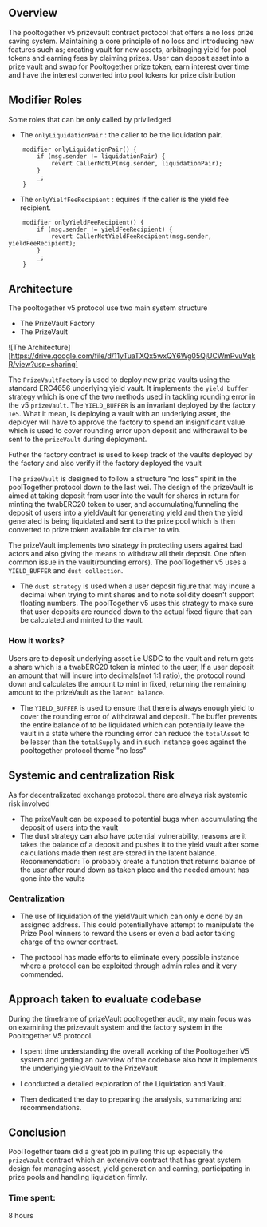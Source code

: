 ## Overview
The pooltogether v5 prizevault contract protocol that offers a no loss prize saving system. Maintaining a core principle of no loss and introducing new features such as; creating vault for new assets, arbitraging yield for pool tokens and earning fees by claiming prizes.
User can deposit asset into a prize vault and swap for Pooltogether prize token, earn interest over time and have the interest converted into pool tokens for prize distribution

## Modifier Roles

Some roles that can be only called by priviledged

- The `onlyLiquidationPair` : the caller to be the liquidation pair.
```solidity
    modifier onlyLiquidationPair() {
        if (msg.sender != liquidationPair) {
            revert CallerNotLP(msg.sender, liquidationPair);
        }
        _;
    }
```

- The `onlyYielfFeeRecipient` : equires if the caller is the yield fee recipient.
```solidity
    modifier onlyYieldFeeRecipient() {
        if (msg.sender != yieldFeeRecipient) {
            revert CallerNotYieldFeeRecipient(msg.sender, yieldFeeRecipient);
        }
        _;
    }
```

## Architecture
The pooltogether v5 protocol use two main system structure
- The PrizeVault Factory
- The PrizeVault 

![The Architecture][https://drive.google.com/file/d/11yTuaTXQx5wxQY6Wg05QjUCWmPvuVqkR/view?usp=sharing]

The `PrizeVaultFactory` is used to deploy new prize vaults using the standard ERC4656 underlying yield vault. It implements the `yield buffer` strategy which is one of the two methods used in tackling rounding error in the v5 `prizeVault`. The `YIELD_BUFFER` is an invariant deployed by the factory `1e5`. What it mean, is deploying a vault with an underlying asset, the deployer will have to approve the factory to spend an insignificant value which is used to cover rounding error upon deposit and withdrawal to be sent to the `prizeVault` during deployment.

Futher the factory contract is used to keep track of the vaults deployed by the factory and also verify if the factory deployed the vault

The `prizeVault` is designed to follow a structure "no loss" spirit in the poolTogether protocol down to the last wei. The design of the prizeVault is aimed at taking deposit from user into the vault for shares in return for minting the twabERC20 token to user, and accumulating/funneling the deposit of users into a yieldVault for generating yield and then the yield generated is being liquidated and sent to the prize pool which is then converted to prize token available for claimer to win.

The prizeVault implements two strategy in protecting users against bad actors and also giving the means to withdraw all their deposit. One  often common issue in the vault(rounding errors). The poolTogether v5 uses a `YIELD_BUFFER` and `dust collection`.

- The `dust strategy` is used when a user deposit figure that may incure a decimal when trying to mint shares and to note solidity doesn't support floating numbers. The poolTogether v5 uses this strategy to make sure that user deposits are rounded down to the actual fixed figure that can be calculated and minted to the vault.

### How it works?
Users are to deposit underlying asset i.e USDC to the vault and return gets a share which is a twabERC20 token is minted to the user, If a user deposit an amount that will incure into decimals(not 1:1 ratio), the protocol round down and calculates the amount to mint in fixed, returning the remaining amount to the prizeVault as the `latent balance`.

- The `YIELD_BUFFER` is used to ensure that there is always enough yield to cover the rounding error of withdrawal and deposit. The buffer prevents the entire balance of to be liquidated which can potentially leave the vault in a state where the rounding error can reduce the `totalAsset` to be lesser than the `totalSupply` and in such instance goes against the pooltogether protocol theme "no loss"



## Systemic and centralization Risk

As for decentralizated exchange protocol. there are always risk systemic risk involved
- The prixeVault can be exposed to potential bugs when accumulating the deposit of users into the vault
- The dust strategy can also have potential vulnerability, reasons are it takes the balance of a deposit and pushes it to the yield vault after some calculations made then rest are stored in the latent balance. 
Recommendation: To probably create a function that returns balance of the user after round down as taken place and the needed amount has gone into the vaults


### Centralization 
- The use of liquidation of the yieldVault which can only e done by an assigned address. This could potentiallyhave  attempt to manipulate the Prize Pool winners to reward the users or even a bad actor taking charge of the owner contract.

- The protocol has made efforts to eliminate every possible instance where a protocol can  be exploited through admin roles and it very commended.

## Approach taken to evaluate codebase
During the timeframe of prizeVault pooltogether audit, my main focus was on examining the prizevault system and the factory system in the Pooltogether V5 protocol.
- I spent time understanding the overall working of the Pooltogether V5 system and getting an overview of the codebase also how it implements the underlying yieldVault to the PrizeVault
- I conducted a detailed exploration of the Liquidation and Vault.

- Then dedicated the day to preparing the analysis, summarizing and recommendations.

## Conclusion

PoolTogether team did a great job in pulling this up especially the `prizeVault` contract which an extensive contract that has great system design for managing assest, yield generation and earning, participating in prize pools and handling liquidation firmly.



### Time spent:
8 hours